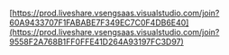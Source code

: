 [https://prod.liveshare.vsengsaas.visualstudio.com/join?60A9433707F1FABABE7F349EC7C0F4DB6E40](https://prod.liveshare.vsengsaas.visualstudio.com/join?9558F2A768B1FF0FFE41D264A93197FC3D97)
